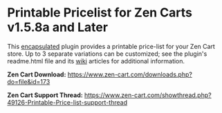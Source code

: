 # Printable Pricelist for Zen Carts v1.5.8a and Later

This [encapsulated](https://docs.zen-cart.com/dev/plugins/encapsulated_plugins/) plugin provides a printable price-list for your Zen Cart store.  Up to 3 separate variations can be customized; see the plugin's readme.html file and its [wiki](https://github.com/lat9/printable_price_list/wiki) articles for additional information.

**Zen Cart Download:**  https://www.zen-cart.com/downloads.php?do=file&id=173

**Zen Cart Support Thread:** https://www.zen-cart.com/showthread.php?49126-Printable-Price-list-support-thread